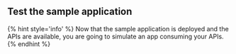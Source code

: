 ## Test the sample application

{% hint style='info' %}
Now that the sample application is deployed and the APIs are available, you are going to simulate an app consuming your APIs.
{% endhint %}

